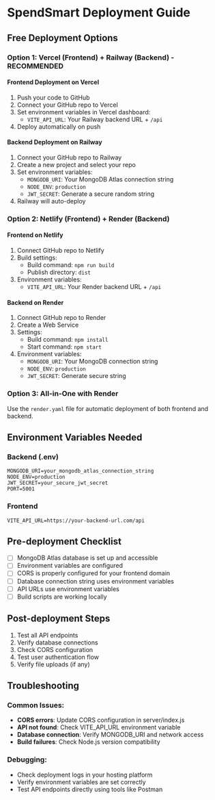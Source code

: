 # SpendSmart Deployment Guide

## Free Deployment Options

### Option 1: Vercel (Frontend) + Railway (Backend) - RECOMMENDED

#### Frontend Deployment on Vercel
1. Push your code to GitHub
2. Connect your GitHub repo to Vercel
3. Set environment variables in Vercel dashboard:
   - `VITE_API_URL`: Your Railway backend URL + `/api`
4. Deploy automatically on push

#### Backend Deployment on Railway
1. Connect your GitHub repo to Railway
2. Create a new project and select your repo
3. Set environment variables:
   - `MONGODB_URI`: Your MongoDB Atlas connection string
   - `NODE_ENV`: `production`
   - `JWT_SECRET`: Generate a secure random string
4. Railway will auto-deploy

### Option 2: Netlify (Frontend) + Render (Backend)

#### Frontend on Netlify
1. Connect GitHub repo to Netlify
2. Build settings:
   - Build command: `npm run build`
   - Publish directory: `dist`
3. Environment variables:
   - `VITE_API_URL`: Your Render backend URL + `/api`

#### Backend on Render
1. Connect GitHub repo to Render
2. Create a Web Service
3. Settings:
   - Build command: `npm install`
   - Start command: `npm start`
4. Environment variables:
   - `MONGODB_URI`: Your MongoDB connection string
   - `NODE_ENV`: `production`
   - `JWT_SECRET`: Generate secure string

### Option 3: All-in-One with Render
Use the `render.yaml` file for automatic deployment of both frontend and backend.

## Environment Variables Needed

### Backend (.env)
```
MONGODB_URI=your_mongodb_atlas_connection_string
NODE_ENV=production
JWT_SECRET=your_secure_jwt_secret
PORT=5001
```

### Frontend
```
VITE_API_URL=https://your-backend-url.com/api
```

## Pre-deployment Checklist

- [ ] MongoDB Atlas database is set up and accessible
- [ ] Environment variables are configured
- [ ] CORS is properly configured for your frontend domain
- [ ] Database connection string uses environment variables
- [ ] API URLs use environment variables
- [ ] Build scripts are working locally

## Post-deployment Steps

1. Test all API endpoints
2. Verify database connections
3. Check CORS configuration
4. Test user authentication flow
5. Verify file uploads (if any)

## Troubleshooting

### Common Issues:
- **CORS errors**: Update CORS configuration in server/index.js
- **API not found**: Check VITE_API_URL environment variable
- **Database connection**: Verify MONGODB_URI and network access
- **Build failures**: Check Node.js version compatibility

### Debugging:
- Check deployment logs in your hosting platform
- Verify environment variables are set correctly
- Test API endpoints directly using tools like Postman 